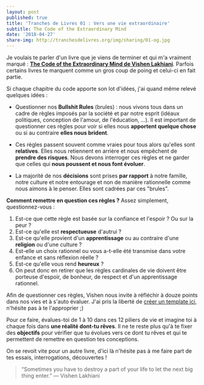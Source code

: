 ```yaml
---
layout: post
published: true
title: 'Tranches de Livres 01 : Vers une vie extraordinaire'
subtitle: The Code of the Extraordinary Mind
date: '2018-04-27'
share-img: http://tranchesdelivres.org/img/sharing/01-og.jpg
---
```

Je voulais te parler d'un livre que je viens de terminer et qui m'a vraiment marqué : **[The Code of the Extraordinary Mind de Vishen Lakhiani](https://amzn.to/2r3MLlg)**. Parfois certains livres te marquent comme un gros coup de poing et celui-ci en fait partie.

Si chaque chapitre du code apporte son lot d'idées, j'ai quand même relevé quelques idées&nbsp;:

- Questionner nos **Bullshit Rules** (brules) : nous vivons tous dans un cadre de règles imposés par la société et par notre esprit (idéaux politiques, conception de l'amour, de l'éducation, ...). Il est important de questionner ces règles pour voir si elles nous **apportent quelque chose** ou si au contraire **elles nous brident**.

- Ces règles passent souvent comme vraies pour tous alors qu'elles sont **relatives**. Elles nous retiennent en arrière et nous empêchent de **prendre des risques**. Nous devons interroger ces règles et ne garder que celles qui **nous poussent et nous font évoluer**.

- La majorité de nos **décisions** sont prises **par rapport** à notre famille, notre culture et notre entourage et non de manière rationnelle comme nous aimons à le penser. Elles sont cadrées par ces "brules".

**Comment remettre en question ces règles ?** Assez simplement, questionnez-vous&nbsp;:

1. Est-ce que cette règle est basée sur la confiance et l'espoir ? Ou sur la peur ?
2. Est-ce qu'elle est **respectueuse** d'autrui ?
3. Est-ce qu'elle provient d'un **apprentissage** ou au contraire d'une **religion** ou d'une culture ? 
4. Est-elle un choix rationnel ou vous a-t-elle été transmise dans votre enfance et sans réflexion réelle ?
5. Est-ce qu'elle vous rend **heureux** ?
6. On peut donc en retirer que les règles cardinales de vie doivent être porteuse d'espoir, de bonheur, de respect et d'un apprentissage rationnel.

Afin de questionner ces règles, Vishen nous invite à réfléchir à douze points dans nos vies et à s'auto évaluer. J'ai pris la liberté de [créer un template ici](https://docs.google.com/spreadsheets/d/1JGvHwgAGgxySrdrwyLK8I3ZRc_tQvRKTb3Lbo9sGJys/edit?usp=sharing), n'hésite pas à te l'approprier ;)

Pour ce faire, évalues-toi de 1 à 10 dans ces 12 piliers de vie et imagine toi à chaque fois dans **une réalité dont-tu rêves**. Il ne te reste plus qu'à te fixer des **objectifs** pour vérifier que tu évolues vers ce dont tu rêves et qui te permettent de remettre en question tes conceptions.

On se revoit vite pour un autre livre, d'ici là n'hésite pas à me faire part de tes essais, interrogations, découvertes !

> “Sometimes you have to destroy a part of your life to let the next big thing enter.”
—&nbsp;Vishen Lakhiani
